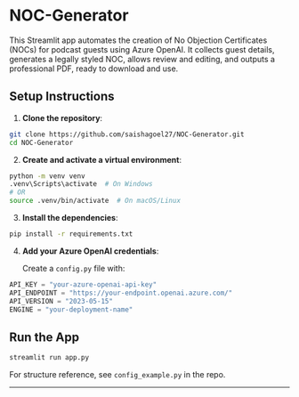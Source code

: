# NOC-Generator
This Streamlit app automates the creation of No Objection Certificates (NOCs) for podcast guests using Azure OpenAI. It collects guest details, generates a legally styled NOC, allows review and editing, and outputs a professional PDF, ready to download and use.

## Setup Instructions

1. **Clone the repository**:

```bash
git clone https://github.com/saishagoel27/NOC-Generator.git
cd NOC-Generator
```

2. **Create and activate a virtual environment**:

```bash
python -m venv venv
.venv\Scripts\activate  # On Windows
# OR
source .venv/bin/activate  # On macOS/Linux
```

3. **Install the dependencies**:

```bash
pip install -r requirements.txt
```

4. **Add your Azure OpenAI credentials**:

   Create a `config.py` file with:

```python
API_KEY = "your-azure-openai-api-key"
API_ENDPOINT = "https://your-endpoint.openai.azure.com/"
API_VERSION = "2023-05-15"
ENGINE = "your-deployment-name"
```

## Run the App

```bash
streamlit run app.py
```


For structure reference, see `config_example.py` in the repo.

---
